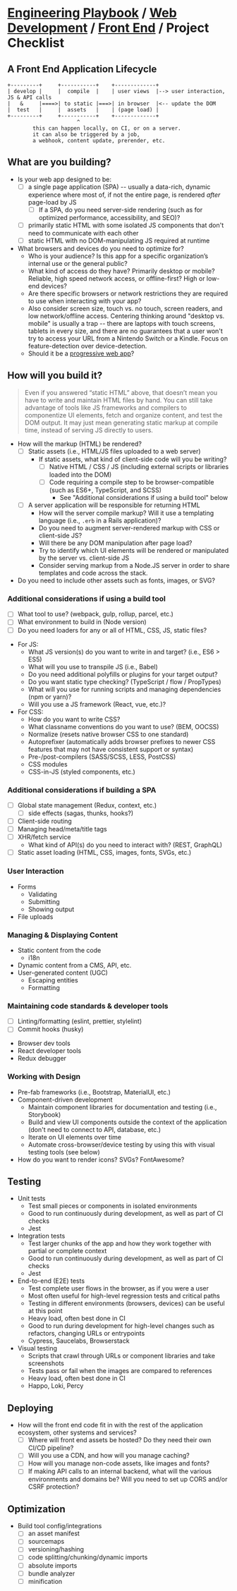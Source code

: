 # [Engineering Playbook](../../README.md) / [Web Development](../README.md) / [Front End](./README.md) / Project Checklist

## A Front End Application Lifecycle

```
+---------+     +-----------+    +-------------+
| develop |     |  compile  |    | user views  |--> user interaction, JS & API calls
|   &     |====>| to static |===>| in browser  |<-- update the DOM
|  test   |     |  assets   |    | (page load) |
+---------+     +-----------+    +-------------+
                      ^
        this can happen locally, on CI, or on a server.
        it can also be triggered by a job,
        a webhook, content update, prerender, etc.
```

## What are you building?

- Is your web app designed to be:
  - [ ] a single page application (SPA) -- usually a data-rich, dynamic experience where most of, if not the entire page, is rendered _after_ page-load by JS
    - [ ] If a SPA, do you need server-side rendering (such as for optimized performance, accessibility, and SEO)?
  - [ ] primarily static HTML with some isolated JS components that don't need to communicate with each other
  - [ ] static HTML with no DOM-manipulating JS required at runtime
- What browsers and devices do you need to optimize for?
  - Who is your audience? Is this app for a specific organization’s internal use or the general public?
  - What kind of access do they have? Primarily desktop or mobile? Reliable, high speed network access, or offline-first? High or low-end devices?
  - Are there specific browsers or network restrictions they are required to use when interacting with your app?
  - Also consider screen size, touch vs. no touch, screen readers, and low network/offline access. Centering thinking around "desktop vs. mobile" is usually a trap -- there are laptops with touch screens, tablets in every size, and there are no guarantees that a user won't try to access your URL from a Nintendo Switch or a Kindle. Focus on feature-detection over device-detection.
  - Should it be a [progressive web app](https://developers.google.com/web/progressive-web-apps/)?

## How will you build it?

> Even if you answered “static HTML” above, that doesn’t mean you have to write and maintain HTML files by hand. You can still take advantage of tools like JS frameworks and compilers to componentize UI elements, fetch and organize content, and test the DOM output. It may just mean generating static markup at compile time, instead of serving JS directly to users.

- How will the markup (HTML) be rendered?
  - [ ] Static assets (i.e., HTML/JS files uploaded to a web server)
    - If static assets, what kind of client-side code will you be writing?
      - [ ] Native HTML / CSS / JS (including external scripts or libraries loaded into the DOM)
      - [ ] Code requiring a compile step to be browser-compatible (such as ES6+, TypeScript, and SCSS)
        - See "Additional considerations if using a build tool" below
  - [ ] A server application will be responsible for returning HTML
    - How will the server compile markup? Will it use a templating language (i.e., `.erb` in a Rails application)?
    - Do you need to augment server-rendered markup with CSS or client-side JS?
    - Will there be any DOM manipulation after page load?
    - Try to identify which UI elements will be rendered or manipulated by the server vs. client-side JS
    - Consider serving markup from a Node.JS server in order to share templates and code across the stack.
- Do you need to include other assets such as fonts, images, or SVG?

### Additional considerations if using a build tool

- [ ] What tool to use? (webpack, gulp, rollup, parcel, etc.)
- [ ] What environment to build in (Node version)
- [ ] Do you need loaders for any or all of HTML, CSS, JS, static files?
- For JS:
  - What JS version(s) do you want to write in and target? (i.e., ES6 > ES5)
  - What will you use to transpile JS (i.e., Babel)
  - Do you need additional polyfills or plugins for your target output?
  - Do you want static type checking? (TypeScript / flow / PropTypes)
  - What will you use for running scripts and managing dependencies (npm or yarn)?
  - Will you use a JS framework (React, vue, etc.)?
- For CSS:
  - How do you want to write CSS?
  - What classname conventions do you want to use? (BEM, OOCSS)
  - Normalize (resets native browser CSS to one standard)
  - Autoprefixer (automatically adds browser prefixes to newer CSS features that may not have consistent support or syntax)
  - Pre-/post-compilers (SASS/SCSS, LESS, PostCSS)
  - CSS modules
  - CSS-in-JS (styled components, etc.)

### Additional considerations if building a SPA

- [ ] Global state management (Redux, context, etc.)
  - [ ] side effects (sagas, thunks, hooks?)
- [ ] Client-side routing
- [ ] Managing head/meta/title tags
- [ ] XHR/fetch service
  - What kind of API(s) do you need to interact with? (REST, GraphQL)
- [ ] Static asset loading (HTML, CSS, images, fonts, SVGs, etc.)

### User Interaction

- Forms
  - Validating
  - Submitting
  - Showing output
- File uploads

### Managing & Displaying Content

- Static content from the code
  - i18n
- Dynamic content from a CMS, API, etc.
- User-generated content (UGC)
  - Escaping entities
  - Formatting

### Maintaining code standards & developer tools

- [ ] Linting/formatting (eslint, prettier, stylelint)
- [ ] Commit hooks (husky)
- Browser dev tools
- React developer tools
- Redux debugger

### Working with Design

- Pre-fab frameworks (i.e., Bootstrap, MaterialUI, etc.)
- Component-driven development
  - Maintain component libraries for documentation and testing (i.e., Storybook)
  - Build and view UI components outside the context of the application (don't need to connect to API, database, etc.)
  - Iterate on UI elements over time
  - Automate cross-browser/device testing by using this with visual testing tools (see below)
- How do you want to render icons? SVGs? FontAwesome?

## Testing

- Unit tests
  - Test small pieces or components in isolated environments
  - Good to run continuously during development, as well as part of CI checks
  - Jest
- Integration tests
  - Test larger chunks of the app and how they work together with partial or complete context
  - Good to run continuously during development, as well as part of CI checks
  - Jest
- End-to-end (E2E) tests
  - Test complete user flows in the browser, as if you were a user
  - Most often useful for high-level regression tests and critical paths
  - Testing in different environments (browsers, devices) can be useful at this point
  - Heavy load, often best done in CI
  - Good to run during development for high-level changes such as refactors, changing URLs or entrypoints
  - Cypress, Saucelabs, Browserstack
- Visual testing
  - Scripts that crawl through URLs or component libraries and take screenshots
  - Tests pass or fail when the images are compared to references
  - Heavy load, often best done in CI
  - Happo, Loki, Percy

## Deploying

- How will the front end code fit in with the rest of the application ecosystem, other systems and services?
  - [ ] Where will front end assets be hosted? Do they need their own CI/CD pipeline?
  - [ ] Will you use a CDN, and how will you manage caching?
  - [ ] How will you manage non-code assets, like images and fonts?
  - [ ] If making API calls to an internal backend, what will the various environments and domains be? Will you need to set up CORS and/or CSRF protection?

## Optimization

- Build tool config/integrations
  - [ ] an asset manifest
  - [ ] sourcemaps
  - [ ] versioning/hashing
  - [ ] code splitting/chunking/dynamic imports
  - [ ] absolute imports
  - [ ] bundle analyzer
  - [ ] minification
